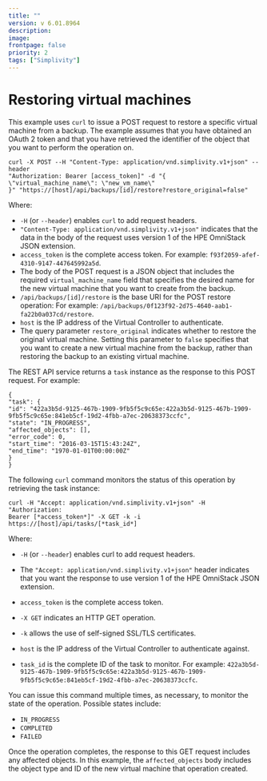 ```yaml
---
title: ""
version: v 6.01.8964
description:
image: 
frontpage: false
priority: 2
tags: ["Simplivity"]
---
```


Restoring virtual machines
==========================

This example uses `curl` to issue a POST request to restore a specific virtual machine from a backup. The example assumes that you have obtained an OAuth 2 token and that you have retrieved the identifier of the object that you want to perform the operation on.

```
curl -X POST --H "Content-Type: application/vnd.simplivity.v1+json" --header
"Authorization: Bearer [access_token]" -d "{
\"virtual_machine_name\": \"new_vm_name\"
}" "https://[host]/api/backups/[id]/restore?restore_original=false"
```

Where:

- `-H` (or `--header`) enables `curl` to add request headers.
- `"Content-Type: application/vnd.simplivity.v1+json"` indicates that the data in the body of the request uses version 1 of the HPE OmniStack JSON extension.
- `access_token` is the complete access token. For example: `f93f2059-afef-4310-9147-447645992a5d`.
- The body of the POST request is a JSON object that includes the required `virtual_machine_name` field that specifies the desired name for the new virtual machine that you want to create from the backup.
- `/api/backups/[id]/restore` is the base URI for the POST restore operation: For example: `/api/backups/0f123f92-2d75-4640-aab1-fa22b0a037cd/restore`.
- `host` is the IP address of the Virtual Controller to authenticate.
- The query parameter `restore_original` indicates whether to restore the original virtual machine. Setting this parameter to `false` specifies that you want to create a new virtual machine from the backup, rather than restoring the backup to an existing virtual machine.

The REST API service returns a `task` instance as the response to this POST request. For example:

```
{
"task": {
"id": "422a3b5d-9125-467b-1909-9fb5f5c9c65e:422a3b5d-9125-467b-1909-
9fb5f5c9c65e:841eb5cf-19d2-4fbb-a7ec-20638373ccfc",
"state": "IN_PROGRESS",
"affected_objects": [],
"error_code": 0,
"start_time": "2016-03-15T15:43:24Z",
"end_time": "1970-01-01T00:00:00Z"
}
}
```

The following `curl` command monitors the status of this operation by retrieving the task instance:

```
curl -H "Accept: application/vnd.simplivity.v1+json" -H "Authorization:
Bearer [*access_token*]" -X GET -k -i https://[host]/api/tasks/[*task_id*]
```

Where:

- `-H` (or `--header`) enables curl to add request headers.

- The `"Accept: application/vnd.simplivity.v1+json"` header indicates that you want the response to use version 1 of the HPE OmniStack JSON extension.

- `access_token` is the complete access token.

- `-X GET` indicates an HTTP GET operation.

- `-k` allows the use of self-signed SSL/TLS certificates.

- `host` is the IP address of the Virtual Controller to authenticate against.

- `task_id` is the complete ID of the task to monitor. For example: `422a3b5d-9125-467b-1909-9fb5f5c9c65e:422a3b5d-9125-467b-1909- 9fb5f5c9c65e:841eb5cf-19d2-4fbb-a7ec-20638373ccfc`.

You can issue this command multiple times, as necessary, to monitor the state of the operation. Possible states include:

- `IN_PROGRESS`
- `COMPLETED`
- `FAILED`

Once the operation completes, the response to this GET request includes any affected objects. In this example, the `affected_objects` body includes the object type and ID of the new virtual machine that operation created.
